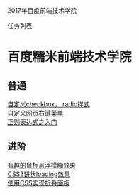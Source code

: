 2017年百度前端技术学院  

任务列表  

# 百度糯米前端技术学院

## 普通  
[自定义checkbox， radio样式](http://cybbin.com/baidu-ife-2017-Cyb/task1.html)  
[自定义网页右键菜单](http://cybbin.com/baidu-ife-2017-Cyb/task2.html)  
[正则表达式之入门](http://cybbin.com/baidu-ife-2017-Cyb/task3.html)  

## 进阶  
[有趣的鼠标悬浮模糊效果](http://cybbin.com/baidu-ife-2017-Cyb/task4.html)  
[CSS3饼状loading效果](http://cybbin.com/baidu-ife-2017-Cyb/task5.html)  
[使用CSS实现折叠面板](http://cybbin.com/baidu-ife-2017-Cyb/task6.html)  
